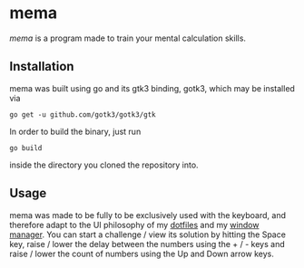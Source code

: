 # mema
*mema* is a program made to train your mental calculation skills.
## Installation
mema was built using go and its gtk3 binding, gotk3, which may be installed via
```
go get -u github.com/gotk3/gotk3/gtk
```
In order to build the binary, just run
```
go build
```
inside the directory you cloned the repository into.
## Usage
mema was made to be fully to be exclusively used with the keyboard, and therefore adapt to the UI philosophy of my [dotfiles](https://github.com/dylangoepel/dotfiles)
and my [window manager](https://github.com/dylangoepel/dwm).
You can start a challenge / view its solution by hitting the Space key, raise / lower the delay between the numbers using the + / - keys and raise / lower the count of numbers using the Up and Down arrow keys.
